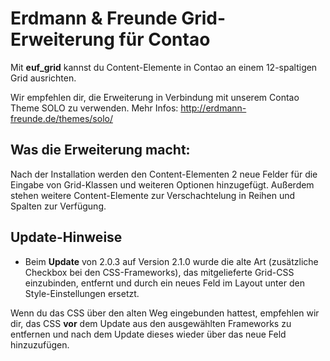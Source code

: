 # Erdmann & Freunde Grid-Erweiterung für Contao

Mit **euf_grid** kannst du Content-Elemente in Contao an einem 12-spaltigen Grid ausrichten.

Wir empfehlen dir, die Erweiterung in Verbindung mit unserem Contao Theme SOLO zu verwenden. Mehr Infos: http://erdmann-freunde.de/themes/solo/

## Was die Erweiterung macht:

Nach der Installation werden den Content-Elementen 2 neue Felder für die Eingabe von Grid-Klassen und weiteren Optionen hinzugefügt. Außerdem stehen weitere Content-Elemente zur Verschachtelung in Reihen und Spalten zur Verfügung.

## Update-Hinweise
- Beim **Update** von 2.0.3 auf Version 2.1.0 wurde die alte Art (zusätzliche Checkbox bei den CSS-Frameworks), das mitgelieferte Grid-CSS einzubinden, entfernt und durch ein neues Feld im Layout unter den Style-Einstellungen ersetzt.

 Wenn du das CSS über den alten Weg eingebunden hattest, empfehlen wir dir, das CSS **vor** dem Update aus den ausgewählten Frameworks zu entfernen und nach dem Update dieses wieder über das neue Feld hinzuzufügen.
